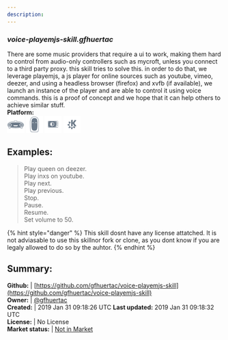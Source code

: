 ```yaml
---
description: 
---
```


### _voice-playemjs-skill.gfhuertac_  
There are some music providers that require a ui to work, making them hard to control from audio-only controllers such as mycroft, unless you connect to a third party proxy. this skill tries to solve this.
in order to do that, we leverage playemjs, a js player for online sources such as youtube, vimeo, deezer, and using a headless browser (firefox) and xvfb (if available), we launch an instance of the player and are able to control it using voice commands.
this is a proof of concept and we hope that it can help others to achieve similar stuff.  
**Platform:**  
 ![Mark I](../.gitbook/assets/mark-1-icon.png)  ![Mark II](../.gitbook/assets/mark-2-icon.png)  ![Picroft](../.gitbook/assets/picroft-icon.png)  ![plasmoid](../.gitbook/assets/kde.png)   
## Examples:  
> Play queen on deezer.  
> Play inxs on youtube.  
> Play next.  
> Play previous.  
> Stop.  
> Pause.  
> Resume.  
> Set volume to 50.  
  
{% hint style="danger" %}
This skill dosnt have any license attatched. It is not adviasable to use this skillnor fork or clone, as you dont know if you are legaly allowed to do so by the auhtor.
{% endhint %}
  
## Summary:  
**Github:** | [https://github.com/gfhuertac/voice-playemjs-skill](https://github.com/gfhuertac/voice-playemjs-skill)  
**Owner:** | [@gfhuertac](https://github.com/gfhuertac)  
**Created:** | 2019 Jan 31 09:18:26 UTC  **Last updated:** 2019 Jan 31 09:18:32 UTC  
**License:** | No License  
**Market status:** | [Not in Market](https://market.mycroft.ai/skill/)  
